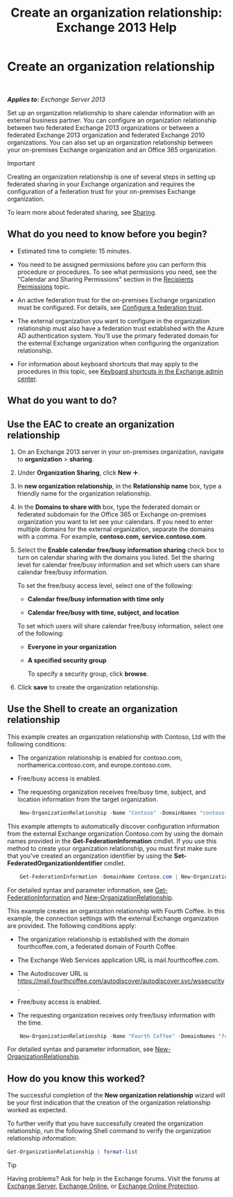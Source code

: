 ﻿---
title: 'Create an organization relationship: Exchange 2013 Help'
TOCTitle: Create an organization relationship
ms:assetid: 5ea61b96-c8ca-44fc-b8b5-ca4341af36a6
ms:mtpsurl: https://technet.microsoft.com/en-us/library/JJ657451(v=EXCHG.150)
ms:contentKeyID: 49289267
ms.date: 12/09/2016
mtps_version: v=EXCHG.150
---

# Create an organization relationship

 

_**Applies to:** Exchange Server 2013_


Set up an organization relationship to share calendar information with an external business partner. You can configure an organization relationship between two federated Exchange 2013 organizations or between a federated Exchange 2013 organization and federated Exchange 2010 organizations. You can also set up an organization relationship between your on-premises Exchange organization and an Office 365 organization.


> [!IMPORTANT]
> Creating an organization relationship is one of several steps in setting up federated sharing in your Exchange organization and requires the configuration of a federation trust for your on-premises Exchange organization.



To learn more about federated sharing, see [Sharing](sharing-exchange-2013-help.md).

## What do you need to know before you begin?

  - Estimated time to complete: 15 minutes.

  - You need to be assigned permissions before you can perform this procedure or procedures. To see what permissions you need, see the "Calendar and Sharing Permissions" section in the [Recipients Permissions](recipients-permissions-exchange-2013-help.md) topic.

  - An active federation trust for the on-premises Exchange organization must be configured. For details, see [Configure a federation trust](configure-a-federation-trust-exchange-2013-help.md).

  - The external organization you want to configure in the organization relationship must also have a federation trust established with the Azure AD authentication system. You’ll use the primary federated domain for the external Exchange organization when configuring the organization relationship.

  - For information about keyboard shortcuts that may apply to the procedures in this topic, see [Keyboard shortcuts in the Exchange admin center](keyboard-shortcuts-in-the-exchange-admin-center-exchange-online-protection-help.md).

## What do you want to do?

## Use the EAC to create an organization relationship

1.  On an Exchange 2013 server in your on-premises organization, navigate to **organization** \> **sharing**.

2.  Under **Organization Sharing**, click **New** ![Add Icon](images/JJ218640.c1e75329-d6d7-4073-a27d-498590bbb558(EXCHG.150).gif "Add Icon").

3.  In **new organization relationship**, in the **Relationship name** box, type a friendly name for the organization relationship.

4.  In the **Domains to share with** box, type the federated domain or federated subdomain for the Office 365 or Exchange on-premises organization you want to let see your calendars. If you need to enter multiple domains for the external organization, separate the domains with a comma. For example, **contoso.com, service.contoso.com**.

5.  Select the **Enable calendar free/busy information sharing** check box to turn on calendar sharing with the domains you listed. Set the sharing level for calendar free/busy information and set which users can share calendar free/busy information.
    
    To set the free/busy access level, select one of the following:
    
      - **Calendar free/busy information with time only**
    
      - **Calendar free/busy with time, subject, and location**
    
    To set which users will share calendar free/busy information, select one of the following:
    
      - **Everyone in your organization**
    
      - **A specified security group**
        
        To specify a security group, click **browse**.

6.  Click **save** to create the organization relationship.

## Use the Shell to create an organization relationship

This example creates an organization relationship with Contoso, Ltd with the following conditions:

  - The organization relationship is enabled for contoso.com, northamerica.contoso.com, and europe.contoso.com.

  - Free/busy access is enabled.

  - The requesting organization receives free/busy time, subject, and location information from the target organization.

<!-- end list -->

```powershell
    New-OrganizationRelationship -Name "Contoso" -DomainNames "contoso.com","northamerica.contoso.com","europe.contoso.com" -FreeBusyAccessEnabled $true -FreeBusyAccessLevel LimitedDetails
```

This example attempts to automatically discover configuration information from the external Exchange organization Contoso.com by using the domain names provided in the **Get-FederationInformation** cmdlet. If you use this method to create your organization relationship, you must first make sure that you've created an organization identifier by using the **Set-FederatedOrganizationIdentifier** cmdlet.

```powershell
    Get-FederationInformation -DomainName Contoso.com | New-OrganizationRelationship -Name "Contoso" -FreeBusyAccessEnabled $true -FreeBusyAccessLevel -LimitedDetails
```

For detailed syntax and parameter information, see [Get-FederationInformation](https://technet.microsoft.com/en-us/library/dd351221\(v=exchg.150\)) and [New-OrganizationRelationship](https://technet.microsoft.com/en-us/library/ee332357\(v=exchg.150\)).

This example creates an organization relationship with Fourth Coffee. In this example, the connection settings with the external Exchange organization are provided. The following conditions apply:

  - The organization relationship is established with the domain fourthcoffee.com, a federated domain of Fourth Coffee.

  - The Exchange Web Services application URL is mail.fourthcoffee.com.

  - The Autodiscover URL is https://mail.fourthcoffee.com/autodiscover/autodiscover.svc/wssecurity.

  - Free/busy access is enabled.

  - The requesting organization receives only free/busy information with the time.

<!-- end list -->

```powershell
    New-OrganizationRelationship -Name "Fourth Coffee" -DomainNames "fourthcoffee.com" -FreeBusyAccessEnabled $true -FreeBusyAccessLevel -AvailabilityOnly -TargetAutodiscoverEpr "https://mail.fourthcoffee.com/autodiscover/autodiscover.svc/wssecurity" -TargetApplicationUri "mail.fourthcoffee.com"
```

For detailed syntax and parameter information, see [New-OrganizationRelationship](https://technet.microsoft.com/en-us/library/ee332357\(v=exchg.150\)).

## How do you know this worked?

The successful completion of the **New organization relationship** wizard will be your first indication that the creation of the organization relationship worked as expected.

To further verify that you have successfully created the organization relationship, run the following Shell command to verify the organization relationship information:

```powershell
Get-OrganizationRelationship | format-list
```


> [!TIP]
> Having problems? Ask for help in the Exchange forums. Visit the forums at <A href="https://go.microsoft.com/fwlink/p/?linkid=60612">Exchange Server</A>, <A href="https://go.microsoft.com/fwlink/p/?linkid=267542">Exchange Online</A>, or <A href="https://go.microsoft.com/fwlink/p/?linkid=285351">Exchange Online Protection</A>.


